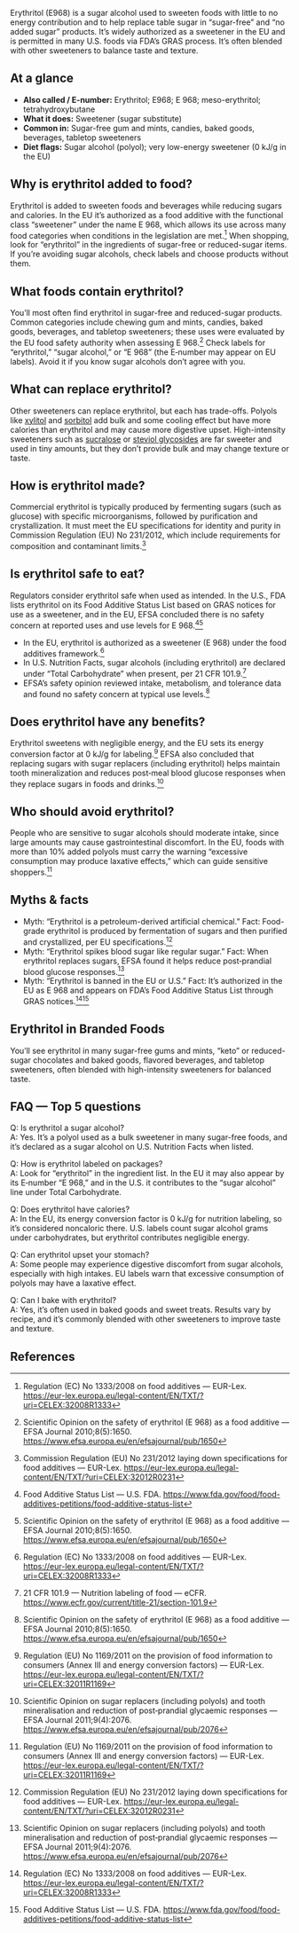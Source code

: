 Erythritol (E968) is a sugar alcohol used to sweeten foods with little to no energy contribution and to help replace table sugar in “sugar-free” and “no added sugar” products. It’s widely authorized as a sweetener in the EU and is permitted in many U.S. foods via FDA’s GRAS process. It’s often blended with other sweeteners to balance taste and texture. 
<!--more-->

## At a glance
- **Also called / E-number:** Erythritol; E968; E 968; meso-erythritol; tetrahydroxybutane  
- **What it does:** Sweetener (sugar substitute)  
- **Common in:** Sugar-free gum and mints, candies, baked goods, beverages, tabletop sweeteners  
- **Diet flags:** Sugar alcohol (polyol); very low-energy sweetener (0 kJ/g in the EU)  

## Why is erythritol added to food?
Erythritol is added to sweeten foods and beverages while reducing sugars and calories. In the EU it’s authorized as a food additive with the functional class “sweetener” under the name E 968, which allows its use across many food categories when conditions in the legislation are met.[^1] When shopping, look for “erythritol” in the ingredients of sugar-free or reduced-sugar items. If you’re avoiding sugar alcohols, check labels and choose products without them.

## What foods contain erythritol?
You’ll most often find erythritol in sugar-free and reduced-sugar products. Common categories include chewing gum and mints, candies, baked goods, beverages, and tabletop sweeteners; these uses were evaluated by the EU food safety authority when assessing E 968.[^2] Check labels for “erythritol,” “sugar alcohol,” or “E 968” (the E‑number may appear on EU labels). Avoid it if you know sugar alcohols don’t agree with you.

## What can replace erythritol?
Other sweeteners can replace erythritol, but each has trade-offs. Polyols like [xylitol](/e967-xylitol) and [sorbitol](/e420-sorbitol) add bulk and some cooling effect but have more calories than erythritol and may cause more digestive upset. High-intensity sweeteners such as [sucralose](/e955-sucralose) or [steviol glycosides](/e960-steviol-glycosides) are far sweeter and used in tiny amounts, but they don’t provide bulk and may change texture or taste.

## How is erythritol made?
Commercial erythritol is typically produced by fermenting sugars (such as glucose) with specific microorganisms, followed by purification and crystallization. It must meet the EU specifications for identity and purity in Commission Regulation (EU) No 231/2012, which include requirements for composition and contaminant limits.[^3]

## Is erythritol safe to eat?
Regulators consider erythritol safe when used as intended. In the U.S., FDA lists erythritol on its Food Additive Status List based on GRAS notices for use as a sweetener, and in the EU, EFSA concluded there is no safety concern at reported uses and use levels for E 968.[^4][^2]
- In the EU, erythritol is authorized as a sweetener (E 968) under the food additives framework.[^1]
- In U.S. Nutrition Facts, sugar alcohols (including erythritol) are declared under “Total Carbohydrate” when present, per 21 CFR 101.9.[^5]
- EFSA’s safety opinion reviewed intake, metabolism, and tolerance data and found no safety concern at typical use levels.[^2]

## Does erythritol have any benefits?
Erythritol sweetens with negligible energy, and the EU sets its energy conversion factor at 0 kJ/g for labeling.[^7] EFSA also concluded that replacing sugars with sugar replacers (including erythritol) helps maintain tooth mineralization and reduces post‑meal blood glucose responses when they replace sugars in foods and drinks.[^6]

## Who should avoid erythritol?
People who are sensitive to sugar alcohols should moderate intake, since large amounts may cause gastrointestinal discomfort. In the EU, foods with more than 10% added polyols must carry the warning “excessive consumption may produce laxative effects,” which can guide sensitive shoppers.[^7]

## Myths & facts
- Myth: “Erythritol is a petroleum-derived artificial chemical.” Fact: Food-grade erythritol is produced by fermentation of sugars and then purified and crystallized, per EU specifications.[^3]  
- Myth: “Erythritol spikes blood sugar like regular sugar.” Fact: When erythritol replaces sugars, EFSA found it helps reduce post‑prandial blood glucose responses.[^6]  
- Myth: “Erythritol is banned in the EU or U.S.” Fact: It’s authorized in the EU as E 968 and appears on FDA’s Food Additive Status List through GRAS notices.[^1][^4]

## Erythritol in Branded Foods
You’ll see erythritol in many sugar-free gums and mints, “keto” or reduced-sugar chocolates and baked goods, flavored beverages, and tabletop sweeteners, often blended with high-intensity sweeteners for balanced taste.

## FAQ — Top 5 questions
Q: Is erythritol a sugar alcohol?  
A: Yes. It’s a polyol used as a bulk sweetener in many sugar-free foods, and it’s declared as a sugar alcohol on U.S. Nutrition Facts when listed.

Q: How is erythritol labeled on packages?  
A: Look for “erythritol” in the ingredient list. In the EU it may also appear by its E‑number “E 968,” and in the U.S. it contributes to the “sugar alcohol” line under Total Carbohydrate.

Q: Does erythritol have calories?  
A: In the EU, its energy conversion factor is 0 kJ/g for nutrition labeling, so it’s considered noncaloric there. U.S. labels count sugar alcohol grams under carbohydrates, but erythritol contributes negligible energy.

Q: Can erythritol upset your stomach?  
A: Some people may experience digestive discomfort from sugar alcohols, especially with high intakes. EU labels warn that excessive consumption of polyols may have a laxative effect.

Q: Can I bake with erythritol?  
A: Yes, it’s often used in baked goods and sweet treats. Results vary by recipe, and it’s commonly blended with other sweeteners to improve taste and texture.

## References
[^1]: Regulation (EC) No 1333/2008 on food additives — EUR-Lex. https://eur-lex.europa.eu/legal-content/EN/TXT/?uri=CELEX:32008R1333  
[^2]: Scientific Opinion on the safety of erythritol (E 968) as a food additive — EFSA Journal 2010;8(5):1650. https://www.efsa.europa.eu/en/efsajournal/pub/1650  
[^3]: Commission Regulation (EU) No 231/2012 laying down specifications for food additives — EUR-Lex. https://eur-lex.europa.eu/legal-content/EN/TXT/?uri=CELEX:32012R0231  
[^4]: Food Additive Status List — U.S. FDA. https://www.fda.gov/food/food-additives-petitions/food-additive-status-list  
[^5]: 21 CFR 101.9 — Nutrition labeling of food — eCFR. https://www.ecfr.gov/current/title-21/section-101.9  
[^6]: Scientific Opinion on sugar replacers (including polyols) and tooth mineralisation and reduction of post‑prandial glycaemic responses — EFSA Journal 2011;9(4):2076. https://www.efsa.europa.eu/en/efsajournal/pub/2076  
[^7]: Regulation (EU) No 1169/2011 on the provision of food information to consumers (Annex III and energy conversion factors) — EUR-Lex. https://eur-lex.europa.eu/legal-content/EN/TXT/?uri=CELEX:32011R1169
